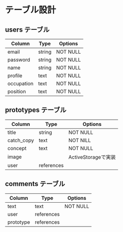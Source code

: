 # テーブル設計

## users テーブル

| Column    | Type   | Options  |
| --------- | ------ | -------- |
| email     | string | NOT NULL |
| password  | string | NOT NULL |
| name      | string | NOT NULL |
| profile   | text   | NOT NULL |
| occupation| text   | NOT NULL |
| position  | text   | NOT NULL |

## prototypes テーブル

| Column     | Type       | Options            |
| ---------- | ---------- | ------------------ |
| title      | string     | NOT NULL           |
| catch_copy | text       | NOT NILL           |
| concept    | text       | NOT NULL           |
| image      |            | ActiveStorageで実装 | 
| user       | references |                    |

## comments テーブル

| Column    | Type       | Options  |
| --------- | ---------- | -------- |
| text      | text       | NOT NULL |
| user      | references |          |
| prototype | references |          |